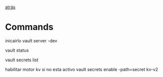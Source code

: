 [atrás](../README.md)
# Commands

inicairlo
vault server -dev

vault status

vault secrets list

habilitar motor kv si no esta activo
vault secrets enable -path=secret kv-v2

